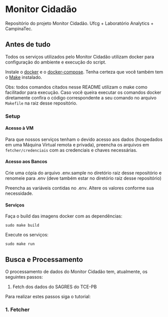 #  Monitor Cidadão
Repositório do projeto Monitor Cidadão. Ufcg + Laboratório Analytics + CampinaTec.

## Antes de tudo

Todos os serviços utilizados pelo Monitor Cidadão utilizam docker para configuração do ambiente e execução do script.

Instale o [docker](https://docs.docker.com/install/) e o [docker-compose](https://docs.docker.com/compose/install/). Tenha certeza que você também tem o [Make](https://www.gnu.org/software/make/) instalado.

Obs: todos comandos citados nesse README utilizam o make como facilitador para execução. Caso você queira executar os comandos docker diretamente confira o código correspondente a seu comando no arquivo `Makefile` na raiz desse repositório.


### Setup

#### Acesso à VM

Para que nossos serviços tenham o devido acesso aos dados (hospedados em uma Máquina Virtual remota e privada), preencha os arquivos em `fetcher/credenciais` com as credenciais e chaves necessárias.

#### Acesso aos Bancos

Crie uma cópia do arquivo .env.sample no diretório raiz desse repositório e renomeie para .env (deve também estar no diretório raiz desse repositório)

Preencha as variáveis contidas no .env. Altere os valores conforme sua necessidade. 

#### Serviços

Faça o build das imagens docker com as dependências:

```shell
sudo make build
```

Execute os serviços:

```shell
sudo make run
```

## Busca e Processamento

O processamento de dados do Monitor Cidadão tem, atualmente, os seguintes passos:

1. Fetch dos dados do SAGRES do TCE-PB

Para realizar estes passos siga o tutorial:

### 1. Fetcher




